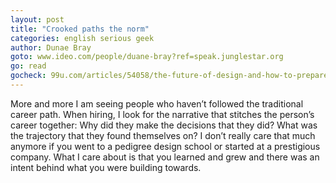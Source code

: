 ```yaml
---
layout: post
title: "Crooked paths the norm"
categories: english serious geek
author: Dunae Bray
goto: www.ideo.com/people/duane-bray?ref=speak.junglestar.org
go: read
gocheck: 99u.com/articles/54058/the-future-of-design-and-how-to-prepare-for-it?ref=speak.junglestar.org
---
```

More and more I am seeing people who haven’t followed the traditional career path. When hiring, I look for the narrative that stitches the person’s career together: Why did they make the decisions that they did? What was the trajectory that they found themselves on? I don’t really care that much anymore if you went to a pedigree design school or started at a prestigious company. What I care about is that you learned and grew and there was an intent behind what you were building towards.
